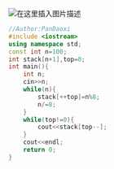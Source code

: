 ![在这里插入图片描述](https://pic.2ge.org/cdn/?url=https://img-blog.csdnimg.cn/2200d2b0ad224359b6a9800dc9698ff0.png?x-oss-process=image/watermark,type_ZHJvaWRzYW5zZmFsbGJhY2s,shadow_50,text_Q1NETiBA5r2Y6YGT54a5,size_20,color_FFFFFF,t_70,g_se,x_16)

```cpp
//Author:PanDaoxi
#include <iostream> 
using namespace std;
const int n=100;
int stack[n+1],top=0;
int main(){
	int n;
	cin>>n;
	while(n){
		stack[++top]=n%8;
		n/=8;
	}
	while(top!=0){
		cout<<stack[top--];
	}
	cout<<endl;
	return 0;
}
```



